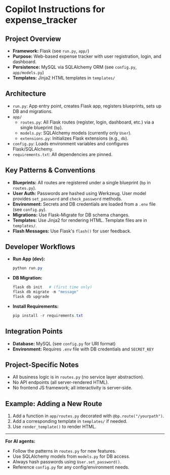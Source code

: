 # Copilot Instructions for expense_tracker

## Project Overview
- **Framework:** Flask (see `run.py`, `app/`)
- **Purpose:** Web-based expense tracker with user registration, login, and dashboard.
- **Persistence:** MySQL via SQLAlchemy ORM (see `config.py`, `app/models.py`)
- **Templates:** Jinja2 HTML templates in `templates/`

## Architecture
- `run.py`: App entry point, creates Flask app, registers blueprints, sets up DB and migrations.
- `app/`
  - `routes.py`: All Flask routes (register, login, dashboard, etc.) via a single blueprint (`bp`).
  - `models.py`: SQLAlchemy models (currently only `User`).
  - `extensions.py`: Initializes Flask extensions (e.g., `db`).
- `config.py`: Loads environment variables and configures Flask/SQLAlchemy.
- `requirements.txt`: All dependencies are pinned.

## Key Patterns & Conventions
- **Blueprints:** All routes are registered under a single blueprint (`bp` in `routes.py`).
- **User Auth:** Passwords are hashed using Werkzeug. User model provides `set_password` and `check_password` methods.
- **Environment:** Secrets and DB credentials are loaded from a `.env` file (see `config.py`).
- **Migrations:** Use Flask-Migrate for DB schema changes.
- **Templates:** Use Jinja2 for rendering HTML. Template files are in `templates/`.
- **Flash Messages:** Use Flask's `flash()` for user feedback.

## Developer Workflows
- **Run App (dev):**
  ```powershell
  python run.py
  ```
- **DB Migration:**
  ```powershell
  flask db init   # (first time only)
  flask db migrate -m "message"
  flask db upgrade
  ```
- **Install Requirements:**
  ```powershell
  pip install -r requirements.txt
  ```

## Integration Points
- **Database:** MySQL (see `config.py` for URI format)
- **Environment:** Requires `.env` file with DB credentials and `SECRET_KEY`

## Project-Specific Notes
- All business logic is in `routes.py` (no service layer abstraction).
- No API endpoints (all server-rendered HTML).
- No frontend JS framework; all interactivity is server-side.

## Example: Adding a New Route
1. Add a function in `app/routes.py` decorated with `@bp.route("/yourpath")`.
2. Add a corresponding template in `templates/` if needed.
3. Use `render_template()` to render HTML.

---

**For AI agents:**
- Follow the patterns in `routes.py` for new features.
- Use SQLAlchemy models from `models.py` for DB access.
- Always hash passwords using `User.set_password()`.
- Reference `config.py` for any config/environment needs.
